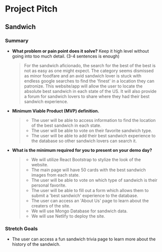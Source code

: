 # Project Pitch 

## Sandwich

### Summary

- **What problem or pain point does it solve?** Keep it high level without going into too much detail. (3-4 sentences is enough)
  > For the sandwich aficionado, the search for the best of the best is not as easy as one might expect. The category seems dismissed as minor foodfare and an avid sandwich lover is stuck with endless google searches to find the 'finest' in a location they can patronize. This website/app will allow the user to locate the absolute best sandwich in each state of the US. It will also provide a forum for sandwich lovers to share where they had their best sandwich experience.

- **Minimum Viable Product (MVP) definition.**
  > * The user will be able to access information to find the location of the best sandwich in each state. 
  > * The user will be able to vote on their favorite sandwich type. 
  > * The user will be able to add their best sandwich experience to the database so other sandwich lovers can search it. 

- **What is the minimum required for you to present on your demo day?**
  > * We will utilize React Bootstrap to stylize the look of the website. 
  > * The main page will have 50 cards with the best sandwich images from each state. 
  > * The user will be able to vote on which type of sandwich is their personal favorite.
  > * The user will be able to fill out a form which allows them to submit a 'best sandwich' experience to the database. 
  > * The user can access an 'About Us' page to learn about the creaters of the site. 
  > * We will use Mongo Database for sandwich data. 
  > * We will use Netlify to deploy the site.

### Stretch Goals

* The user can access a fun sandwich trivia page to learn more about the history of the sandwich.
